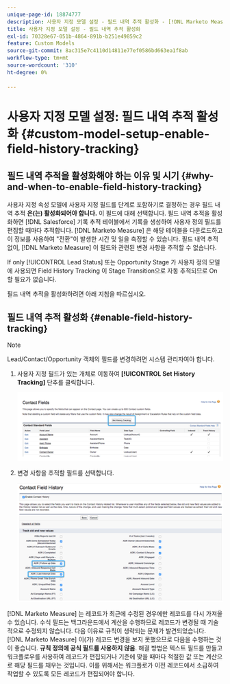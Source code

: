 ```yaml
---
unique-page-id: 18874777
description: 사용자 지정 모델 설정 - 필드 내역 추적 활성화 - [!DNL Marketo Measure] - 제품 설명서
title: 사용자 지정 모델 설정 - 필드 내역 추적 활성화
exl-id: 70328e67-051b-4864-891b-b251e49859c2
feature: Custom Models
source-git-commit: 8ac315e7c4110d14811e77ef0586bd663ea1f8ab
workflow-type: tm+mt
source-wordcount: '310'
ht-degree: 0%

---
```


# 사용자 지정 모델 설정: 필드 내역 추적 활성화 {#custom-model-setup-enable-field-history-tracking}

## 필드 내역 추적을 활성화해야 하는 이유 및 시기 {#why-and-when-to-enable-field-history-tracking}

사용자 지정 속성 모델에 사용자 지정 필드를 단계로 포함하기로 결정하는 경우 필드 내역 추적 **은(는) 활성화되어야 합니다.** 이 필드에 대해 선택합니다. 필드 내역 추적을 활성화하면 [!DNL Salesforce] 기록 추적 테이블에서 기록을 생성하여 사용자 정의 필드를 편집할 때마다 추적합니다. [!DNL Marketo Measure] 은 해당 테이블을 다운로드하고 이 정보를 사용하여 &quot;전환&quot;이 발생한 시간 및 일을 측정할 수 있습니다. 필드 내역 추적 없이, [!DNL Marketo Measure] 이 필드와 관련된 변경 사항을 추적할 수 없습니다.

If only [!UICONTROL Lead Status] 또는 Opportunity Stage 가 사용자 정의 모델에 사용되면 Field History Tracking 이 Stage Transition으로 자동 추적되므로 On 할 필요가 없습니다.

필드 내역 추적을 활성화하려면 아래 지침을 따르십시오.

## 필드 내역 추적 활성화 {#enable-field-history-tracking}

>[!NOTE]
>
>Lead/Contact/Opportunity 객체의 필드를 변경하려면 시스템 관리자여야 합니다.

1. 사용자 지정 필드가 있는 개체로 이동하여 **[!UICONTROL Set History Tracking]** 단추를 클릭합니다.

   ![](assets/1.png)

1. 변경 사항을 추적할 필드를 선택합니다.

   ![](assets/2.png)

[!DNL Marketo Measure] 는 레코드가 최근에 수정된 경우에만 레코드를 다시 가져올 수 있습니다. 수식 필드는 백그라운드에서 계산을 수행하므로 레코드가 변경될 때 기술적으로 수정되지 않습니다. 다음 이유로 규칙이 생략되는 문제가 발견되었습니다. [!DNL Marketo Measure] 이(가) 레코드 변경을 보지 못했으므로 다음을 수행하는 것이 좋습니다. **규칙 정의에 공식 필드를 사용하지 않음**. 해결 방법은 텍스트 필드를 만들고 워크플로우를 사용하여 레코드가 편집되거나 기준에 맞을 때마다 적절한 값 또는 계산으로 해당 필드를 채우는 것입니다. 이를 위해서는 워크플로가 이전 레코드에서 소급하여 작업할 수 있도록 모든 레코드가 편집되어야 합니다.
